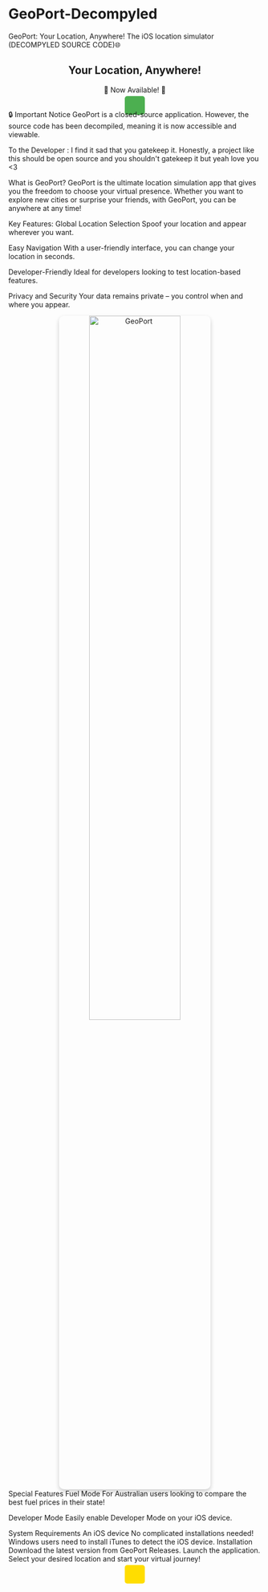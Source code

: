 # GeoPort-Decompyled
GeoPort: Your Location, Anywhere! The iOS location simulator (DECOMPYLED SOURCE CODE)🌐
<div style="text-align: center;"> <h2>Your Location, Anywhere!</h2> <p>🎉 Now Available! 🎉</p> <a href="" style="background-color: #4CAF50; color: white; padding: 10px 20px; text-decoration: none; border-radius: 5px;"></a> </div>
🔒 Important Notice
GeoPort is a closed-source application. However, the source code has been decompiled, meaning it is now accessible and viewable.

To the Developer : I find it sad that you gatekeep it. Honestly, a project like this should be open source and you shouldn't gatekeep it but yeah love you <3

What is GeoPort?
GeoPort is the ultimate location simulation app that gives you the freedom to choose your virtual presence. Whether you want to explore new cities or surprise your friends, with GeoPort, you can be anywhere at any time!

Key Features:
Global Location Selection
Spoof your location and appear wherever you want.

Easy Navigation
With a user-friendly interface, you can change your location in seconds.

Developer-Friendly
Ideal for developers looking to test location-based features.

Privacy and Security
Your data remains private – you control when and where you appear.

<div style="text-align: center;"> <img src="https://raw.githubusercontent.com/davesc63/GeoPort/main/images/geoport2.png" alt="GeoPort" style="width: 60%; border-radius: 10px; box-shadow: 0 4px 8px rgba(0, 0, 0, 0.2);"> </div>
Special Features
Fuel Mode
For Australian users looking to compare the best fuel prices in their state!

Developer Mode
Easily enable Developer Mode on your iOS device.

System Requirements
An iOS device
No complicated installations needed!
Windows users need to install iTunes to detect the iOS device.
Installation
Download the latest version from GeoPort Releases.
Launch the application.
Select your desired location and start your virtual journey!

<div style="text-align: center;"> <a href="" style="background-color: #FFDD00; color: black; padding: 10px 20px; text-decoration: none; border-radius: 5px;"></a> </div>
